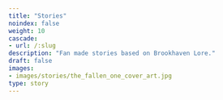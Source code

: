 ```yaml
---
title: "Stories"
noindex: false
weight: 10
cascade:
- url: /:slug
description: "Fan made stories based on Brookhaven Lore."
draft: false
images:
- images/stories/the_fallen_one_cover_art.jpg
type: story
---
```


<!-- [Submit your Lore Story](https://forms.gle/SY9my5uBQxKpWhig6) -->

<!-- This section contains a collection of books and stories written by fans, inspired by the rich lore of Brookhaven. -->

<!-- {{% children sort="Weight" showhidden=false description=true style="h2"  %}} -->